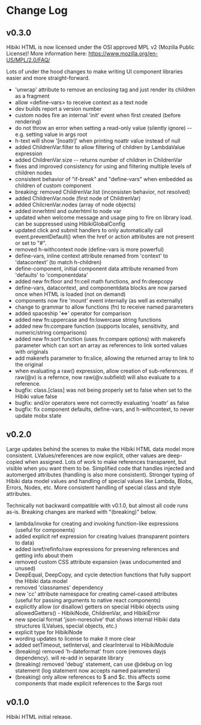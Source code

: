 # Change Log

## v0.3.0

Hibiki HTML is now licensed under the OSI approved MPL v2 (Mozilla Public License)!
More information here: https://www.mozilla.org/en-US/MPL/2.0/FAQ/

Lots of under the hood changes to make writing UI component libraries
easier and more straight-forward.

* 'unwrap' attribute to remove an enclosing tag and just render its children as a fragment
* allow &lt;define-vars&gt; to receive context as a text node
* dev builds report a version number
* custom nodes fire an internal 'init' event when first created (before rendering)
* do not throw an error when setting a read-only value (silently ignore) -- e.g. setting value in args root
* h-text will show '[noattr]' when printing noattr value instead of null
* added ChildrenVar.filter to allow filtering of children by LambdaValue expression
* added ChildrenVar.size -- returns number of children in ChildrenVar
* fixes and improved consistency for using and filtering multiple levels of children nodes
* consistent behavior of "if-break" and "define-vars" when embedded as children of custom component
* breaking: removed ChildrenVar.list (inconsisten behavior, not resolved)
* added ChildrenVar.node (first node of ChildrenVar)
* added ChilcrenVar.nodes (array of node objects)
* added innerhtml and outerhtml to node var
* updated when welcome message and usage ping to fire on library load.  can be suppressed using HibikiGlobalConfig
* updated click and submit handlers to only automatically call event.preventDefault() when the href or action attributes are not present or set to "#".
* removed h-withcontext node (define-vars is more powerful)
* define-vars, inline context attribute renamed from 'context' to 'datacontext' (to match h-children)
* define-component, initial component data attribute renamed from 'defaults' to 'componentdata'
* added new fn:floor and fn:ceil math functions, and fn:deepcopy
* define-vars, datacontext, and componentdata blocks are now parsed once when HTML is loaded (not on demand)
* components now fire 'mount' event internally (as well as externally)
* change to grammar to allow functions (fn) to receive named parameters
* added spaceship '<=>' operator for comparison
* added new fn:uppercase and fn:lowercase string functions
* added new fn:compare function (supports locales, sensitivity, and numeric/string comparisons)
* added new fn:sort function (uses fn:compare options) with makerefs parameter which can sort an array as references to link sorted values with originals
* add makerefs parameter to fn:slice, allowing the returned array to link to the original
* when evaluating a raw() expression, allow creation of sub-references.  if raw(@v) is a refernce, now raw(@v.subfield) will also evaluate to a reference.
* bugfix: class.[class] was not being properly set to false when set to the Hibiki value false
* bugfix: and/or operators were not correctly evaluating 'noattr' as false
* bugfix: fix component defaults, define-vars, and h-withcontext, to never update mobx state

## v0.2.0

Large updates behind the scenes to make the Hibiki HTML data model more consistent.
LValues/references are now explicit, other values are deep-copied when assigned.
Lots of work to make references transparent, but visible when you want them to be.
Simplified code that handles injected and automerged attributes (handling is also
more consistent).  Stronger typing of Hibiki data model values and handling
of special values like Lambda, Blobs, Errors, Nodes, etc.  More consistent handling
of special class and style attributes.

Technically not backward compatible with v0.1.0, but almost all code runs as-is.
Breaking changes are marked with "(breaking)" below.

* lambda/invoke for creating and invoking function-like expressions (useful for components)
* added explicit ref expression for creating lvalues (transparent pointers to data)
* added isref/refinfo/raw expressions for preserving references and getting info about them
* removed custom CSS attribute expansion (was undocumented and unused)
* DeepEqual, DeepCopy, and cycle detection functions that fully support the Hibiki data model
* removed 'classnames' dependency
* new 'cc' attribute namespace for creating camel-cased attributes (useful for passing arguments to native react components)
* explicitly allow (or disallow) getters on special Hibiki objects using allowedGetters() - HibikiNode, ChildrenVar, and HibikiError
* new special format 'json-noresolve' that shows internal Hibiki data structures (LValues, special objects, etc.)
* explicit type for HibikiNode
* wording updates to license to make it more clear
* added setTimeout, setInterval, and clearInterval to HibikiModule
* (breaking) removed 'h-dateformat' from core (removes dayjs dependency).  will re-add in separate library
* (breaking) removed 'debug' statement, can use @debug on log statement (log statement now accepts named parameters)
* (breaking) only allow references to $ and $c.  this affects some components that made explicit references to the $args root

## v0.1.0

Hibiki HTML initial release.
